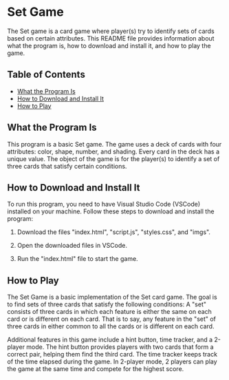 # Set Game
The Set game is a card game where player(s) try to identify sets of cards based on certain attributes. This README file provides information about what the program is, how to download and install it, and how to play the game.

## Table of Contents

- [What the Program Is](#what-the-program-is)
- [How to Download and Install It](#how-to-download-and-install-it)
- [How to Play](#how-to-play)

## What the Program Is

This program is a basic Set game. The game uses a deck of cards with four attributes: color, shape, number, and shading. Every card in the deck has a unique value. The object of the game is for the player(s) to identify a set of three cards that satisfy certain conditions.

## How to Download and Install It

To run this program, you need to have Visual Studio Code (VSCode) installed on your machine. Follow these steps to download and install the program:

1. Download the files "index.html", "script.js", "styles.css", and "imgs".

2. Open the downloaded files in VSCode.

3. Run the "index.html" file to start the game.

## How to Play

The Set Game is a basic implementation of the Set card game. The goal is to find sets of three cards that satisfy the following conditions: A "set" consists of three cards in which each feature is either the same on each card or is different on each card.  That is to say, any feature in the "set"  of three cards in either common to all the cards or is different on each card.

Additional features in this game include a hint button, time tracker, and a 2-player mode. The hint button provides players with two cards that form a correct pair, helping them find the third card. The time tracker keeps track of the time elapsed during the game. In 2-player mode, 2 players can play the game at the same time and compete for the highest score.
